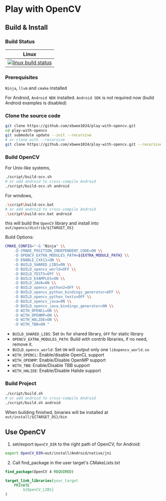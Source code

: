 # Play with OpenCV

## Build & Install

### Build Status

| Linux                        |
|------------------------------|
| [![linux build status][1]][2]|

[1]: https://travis-ci.org/xbwee1024/play-with-opencv.svg?branch=master
[2]: https://travis-ci.org/xbwee1024/play-with-opencv 

### Prerequisites
`Ninja`, `llvm` and `cmake` installed

For Android,
`Android NDK` installed. `Android SDK` is not required now (build Android examples is disabled)

### Clone the source code
```bash
git clone https://github.com/xbwee1024/play-with-opencv.git
cd play-with-opencv
git submodule update --init --recursive
# or clone with --recursive
git clone https://github.com/xbwee1024/play-with-opencv.git --recursive
```

### Build OpenCV
For Unix-like systems, 
```bash
./script/build-ocv.sh
# or add android to cross-compile Android
./script/build-ocv.sh android
```

For windows,
```bash
.\script\build-ocv.bat
# or add android to cross-compile Android
.\script\build-ocv.bat android
```

this will build the `OpenCV` library and install into `out/opencv/distrib/${TARGET_OS}`

Build Options:

```bash
CMAKE_CONFIG="-G "Ninja" \\
    -D CMAKE_POSITION_INDEPENDENT_CODE=ON \\
    -D OPENCV_EXTRA_MODULES_PATH=${EXTRA_MODULE_PATH} \\
    -D ENABLE_CXX11=ON \\
    -D BUILD_SHARED_LIBS=ON \\
    -D BUILD_opencv_world=OFF \\
    -D BUILD_TESTS=OFF \\
    -D BUILD_EXAMPLES=ON \\
    -D BUILD_JAVA=ON \\
    -D BUILD_opencv_python2=OFF \\
    -D BUILD_opencv_python_bindings_generator=OFF \\
    -D BUILD_opencv_python_tests=OFF \\
    -D BUILD_opencv_java=ON \\
    -D BUILD_opencv_java_bindings_generator=ON \\
    -D WITH_OPENCL=ON \\
    -D WITH_OPENMP=ON \\
    -D WITH_HALIDE=ON \\
    -D WITH_TBB=ON "
```
- `BUILD_SHARED_LIBS`: Set `On` for shared library, `OFF` for static library
- `OPENCV_EXTRA_MODULES_PATH`: Build with contrib libraries, if no need, remove it.
- `BUILD_opencv_world`: Set `ON` will output only one `libopencv_world.so`
- `WITH_OPENCL`: Enable/disable OpenCL support
- `WITH_OPENMP`: Enable/Disable OpenMP support
- `WITH_TBB`: Enable/Disable TBB support
- `WITH_HALIDE`: Enable/Disable Halide support

### Build Project

```bash
./script/build.sh
# or add android to cross-compile Android
./script/build.sh android
```

When building finished, binaries will be installed at `out/install/${TARGET_OS}/bin`


## Use OpenCV

1. set/export `OpenCV_DIR` to the right path of OpenCV, for Android:

```bash
export OpenCV_DIR=out/install/Android/native/jni
```

2. Call find_package in the user target's CMakeLists.txt

```cmake
find_package(OpenCV 4 REQUIRED)

target_link_libraries(your_target
    PRIVATE
        ${OpenCV_LIBS}
)
```
